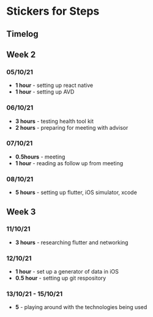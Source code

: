 # Stickers for Steps

## Timelog  

## Week 2

### 05/10/21

* **1 hour** - setting up react native
* **1 hour** - setting up AVD

### 06/10/21

* **3 hours** - testing health tool kit
* **2 hours** - preparing for meeting with advisor

### 07/10/21

* **0.5hours** - meeting
* **1 hour** - reading as follow up from meeting

### 08/10/21

* **5 hours** - setting up flutter, iOS simulator, xcode

## Week 3

### 11/10/21

* **3 hours** - researching flutter and networking

### 12/10/21

* **1 hour** - set up a generator of data in iOS
* **0.5 hour** - setting up git respository

### 13/10/21 - 15/10/21

* **5** - playing around with the technologies being used
